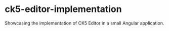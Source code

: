 # ck5-editor-implementation
Showcasing the implementation of CK5 Editor in a small Angular application.
